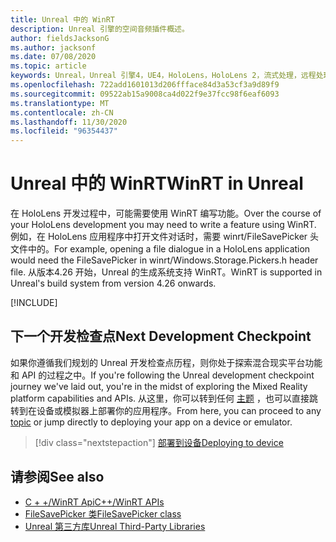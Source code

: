 ```yaml
---
title: Unreal 中的 WinRT
description: Unreal 引擎的空间音频插件概述。
author: fieldsJacksonG
ms.author: jacksonf
ms.date: 07/08/2020
ms.topic: article
keywords: Unreal，Unreal 引擎4，UE4，HoloLens，HoloLens 2，流式处理，远程处理，混合现实，开发，入门，功能，新项目，模拟器，文档，指南，功能，全息影像，游戏开发，混合现实耳机，windows mixed reality 耳机，虚拟现实耳机，WinRT，DLL
ms.openlocfilehash: 722add1601013d206ffface84d3a53cf3a9d89f9
ms.sourcegitcommit: 09522ab15a9008ca4d022f9e37fcc98f6eaf6093
ms.translationtype: MT
ms.contentlocale: zh-CN
ms.lasthandoff: 11/30/2020
ms.locfileid: "96354437"
---
```

# <a name="winrt-in-unreal"></a><span data-ttu-id="abe74-104">Unreal 中的 WinRT</span><span class="sxs-lookup"><span data-stu-id="abe74-104">WinRT in Unreal</span></span>

<span data-ttu-id="abe74-105">在 HoloLens 开发过程中，可能需要使用 WinRT 编写功能。</span><span class="sxs-lookup"><span data-stu-id="abe74-105">Over the course of your HoloLens development you may need to write a feature using WinRT.</span></span> <span data-ttu-id="abe74-106">例如，在 HoloLens 应用程序中打开文件对话时，需要 winrt/FileSavePicker 头文件中的。</span><span class="sxs-lookup"><span data-stu-id="abe74-106">For example, opening a file dialogue in a HoloLens application would need the FileSavePicker in winrt/Windows.Storage.Pickers.h header file.</span></span> <span data-ttu-id="abe74-107">从版本4.26 开始，Unreal 的生成系统支持 WinRT。</span><span class="sxs-lookup"><span data-stu-id="abe74-107">WinRT is supported in Unreal's build system from version 4.26 onwards.</span></span>

[!INCLUDE[](includes/tabs-winRT.md)]

## <a name="next-development-checkpoint"></a><span data-ttu-id="abe74-108">下一个开发检查点</span><span class="sxs-lookup"><span data-stu-id="abe74-108">Next Development Checkpoint</span></span>

<span data-ttu-id="abe74-109">如果你遵循我们规划的 Unreal 开发检查点历程，则你处于探索混合现实平台功能和 API 的过程之中。</span><span class="sxs-lookup"><span data-stu-id="abe74-109">If you're following the Unreal development checkpoint journey we've laid out, you're in the midst of exploring the Mixed Reality platform capabilities and APIs.</span></span> <span data-ttu-id="abe74-110">从这里，你可以转到任何 [主题](unreal-development-overview.md#3-platform-capabilities-and-apis) ，也可以直接跳转到在设备或模拟器上部署你的应用程序。</span><span class="sxs-lookup"><span data-stu-id="abe74-110">From here, you can proceed to any [topic](unreal-development-overview.md#3-platform-capabilities-and-apis) or jump directly to deploying your app on a device or emulator.</span></span>

> [!div class="nextstepaction"]
> [<span data-ttu-id="abe74-111">部署到设备</span><span class="sxs-lookup"><span data-stu-id="abe74-111">Deploying to device</span></span>](unreal-deploying.md)

## <a name="see-also"></a><span data-ttu-id="abe74-112">请参阅</span><span class="sxs-lookup"><span data-stu-id="abe74-112">See also</span></span>
* [<span data-ttu-id="abe74-113">C + +/WinRT Api</span><span class="sxs-lookup"><span data-stu-id="abe74-113">C++/WinRT APIs</span></span>](https://docs.microsoft.com/windows/uwp/cpp-and-winrt-apis/)
* [<span data-ttu-id="abe74-114">FileSavePicker 类</span><span class="sxs-lookup"><span data-stu-id="abe74-114">FileSavePicker class</span></span>](https://docs.microsoft.com/uwp/api/Windows.Storage.Pickers.FileSavePicker) 
* [<span data-ttu-id="abe74-115">Unreal 第三方库</span><span class="sxs-lookup"><span data-stu-id="abe74-115">Unreal Third-Party Libraries</span></span>](https://docs.unrealengine.com/Programming/BuildTools/UnrealBuildTool/ThirdPartyLibraries/index.html) 
